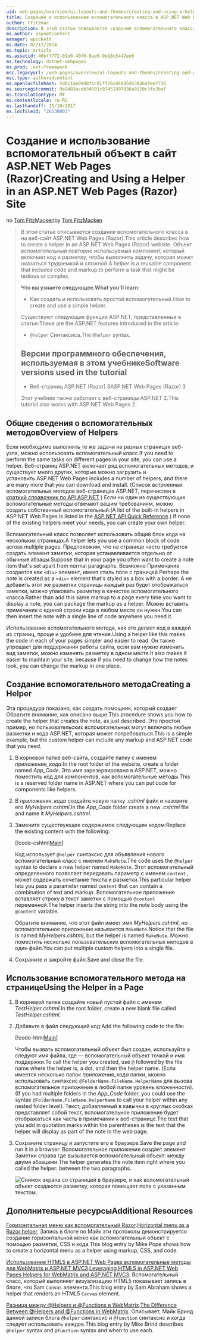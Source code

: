 ```yaml
---
uid: web-pages/overview/ui-layouts-and-themes/creating-and-using-a-helper-in-an-aspnet-web-pages-site
title: Создание и использование вспомогательного класса в ASP.NET Web Pages (Razor) сайта | Документы Microsoft
author: tfitzmac
description: В этой статье описывается создание вспомогательного класса в на веб-сайт ASP.NET Web Pages (Razor). Вспомогательный объект является компонентом для повторного использования, который включает код и разметку для производительности...
ms.author: aspnetcontent
manager: wpickett
ms.date: 02/17/2014
ms.topic: article
ms.assetid: 46bff772-01e0-40f0-9ae6-9e18c5442ee6
ms.technology: dotnet-webpages
ms.prod: .net-framework
msc.legacyurl: /web-pages/overview/ui-layouts-and-themes/creating-and-using-a-helper-in-an-aspnet-web-pages-site
msc.type: authoredcontent
ms.openlocfilehash: 5d0c1ae09d8fbc91ff76cd4045d439abafee7736
ms.sourcegitcommit: 9a9483aceb34591c97451997036a9120c3fe2baf
ms.translationtype: MT
ms.contentlocale: ru-RU
ms.lasthandoff: 11/10/2017
ms.locfileid: "26530003"
---
```

<a name="creating-and-using-a-helper-in-an-aspnet-web-pages-razor-site"></a><span data-ttu-id="5cb2d-104">Создание и использование вспомогательный объект в сайт ASP.NET Web Pages (Razor)</span><span class="sxs-lookup"><span data-stu-id="5cb2d-104">Creating and Using a Helper in an ASP.NET Web Pages (Razor) Site</span></span>
====================
<span data-ttu-id="5cb2d-105">по [Tom FitzMacken](https://github.com/tfitzmac)</span><span class="sxs-lookup"><span data-stu-id="5cb2d-105">by [Tom FitzMacken](https://github.com/tfitzmac)</span></span>

> <span data-ttu-id="5cb2d-106">В этой статье описывается создание вспомогательного класса в на веб-сайт ASP.NET Web Pages (Razor).</span><span class="sxs-lookup"><span data-stu-id="5cb2d-106">This article describes how to create a helper in an ASP.NET Web Pages (Razor) website.</span></span> <span data-ttu-id="5cb2d-107">Объект *вспомогательный* повторно используемый компонент, который включает код и разметку, чтобы выполнить задачу, которая может оказаться трудоемкой и сложной.</span><span class="sxs-lookup"><span data-stu-id="5cb2d-107">A *helper* is a reusable component that includes code and markup to perform a task that might be tedious or complex.</span></span>
> 
> <span data-ttu-id="5cb2d-108">**Что вы узнаете следующее.**</span><span class="sxs-lookup"><span data-stu-id="5cb2d-108">**What you'll learn:**</span></span> 
> 
> - <span data-ttu-id="5cb2d-109">Как создать и использовать простой вспомогательный.</span><span class="sxs-lookup"><span data-stu-id="5cb2d-109">How to create and use a simple helper.</span></span>
> 
> <span data-ttu-id="5cb2d-110">Существуют следующие функции ASP.NET, представленные в статье:</span><span class="sxs-lookup"><span data-stu-id="5cb2d-110">These are the ASP.NET features introduced in the article:</span></span>
> 
> - <span data-ttu-id="5cb2d-111">`@helper` Синтаксиса.</span><span class="sxs-lookup"><span data-stu-id="5cb2d-111">The `@helper` syntax.</span></span>
>   
> 
> ## <a name="software-versions-used-in-the-tutorial"></a><span data-ttu-id="5cb2d-112">Версии программного обеспечения, используемая в этом учебнике</span><span class="sxs-lookup"><span data-stu-id="5cb2d-112">Software versions used in the tutorial</span></span>
> 
> 
> - <span data-ttu-id="5cb2d-113">Веб-страниц ASP.NET (Razor) 3</span><span class="sxs-lookup"><span data-stu-id="5cb2d-113">ASP.NET Web Pages (Razor) 3</span></span>
>   
> 
> <span data-ttu-id="5cb2d-114">Этот учебник также работает с веб-страницы ASP.NET 2.</span><span class="sxs-lookup"><span data-stu-id="5cb2d-114">This tutorial also works with ASP.NET Web Pages 2.</span></span>


## <a name="overview-of-helpers"></a><span data-ttu-id="5cb2d-115">Общие сведения о вспомогательных методов</span><span class="sxs-lookup"><span data-stu-id="5cb2d-115">Overview of Helpers</span></span>

<span data-ttu-id="5cb2d-116">Если необходимо выполнять те же задачи на разных страницах веб-узла, можно использовать вспомогательный класс.</span><span class="sxs-lookup"><span data-stu-id="5cb2d-116">If you need to perform the same tasks on different pages in your site, you can use a helper.</span></span> <span data-ttu-id="5cb2d-117">Веб-страниц ASP.NET включает ряд вспомогательных методов, и существует много других, которые можно загрузить и установить.</span><span class="sxs-lookup"><span data-stu-id="5cb2d-117">ASP.NET Web Pages includes a number of helpers, and there are many more that you can download and install.</span></span> <span data-ttu-id="5cb2d-118">(Список встроенных вспомогательных методов веб-страницах ASP.NET, перечислен в [краткий справочник по API ASP.NET](https://go.microsoft.com/fwlink/?LinkId=202907).) Если ни один из существующих вспомогательные методы отвечают вашим требованиям, можно создать собственный вспомогательный.</span><span class="sxs-lookup"><span data-stu-id="5cb2d-118">(A list of the built-in helpers in ASP.NET Web Pages is listed in the [ASP.NET API Quick Reference](https://go.microsoft.com/fwlink/?LinkId=202907).) If none of the existing helpers meet your needs, you can create your own helper.</span></span>

<span data-ttu-id="5cb2d-119">Вспомогательный класс позволяет использовать общий блок кода на нескольких страницах.</span><span class="sxs-lookup"><span data-stu-id="5cb2d-119">A helper lets you use a common block of code across multiple pages.</span></span> <span data-ttu-id="5cb2d-120">Предположим, что на странице часто требуется создать элемент заметки, которая устанавливается отдельно от обычные абзацы.</span><span class="sxs-lookup"><span data-stu-id="5cb2d-120">Suppose that in your page you often want to create a note item that's set apart from normal paragraphs.</span></span> <span data-ttu-id="5cb2d-121">Возможно Примечание создается как `<div>` элемент, имеет стиль поле с границей.</span><span class="sxs-lookup"><span data-stu-id="5cb2d-121">Perhaps the note is created as a `<div>` element that's styled as a box with a border.</span></span> <span data-ttu-id="5cb2d-122">А не добавить этот же разметки страницы каждый раз будет отображаться заметки, можно упаковать разметку в качестве вспомогательного класса.</span><span class="sxs-lookup"><span data-stu-id="5cb2d-122">Rather than add this same markup to a page every time you want to display a note, you can package the markup as a helper.</span></span> <span data-ttu-id="5cb2d-123">Можно вставить примечание с единой строки кода в любом месте он нужен.</span><span class="sxs-lookup"><span data-stu-id="5cb2d-123">You can then insert the note with a single line of code anywhere you need it.</span></span>

<span data-ttu-id="5cb2d-124">Использование вспомогательного метода, как это делает код в каждой из страниц, проще и удобнее для чтения.</span><span class="sxs-lookup"><span data-stu-id="5cb2d-124">Using a helper like this makes the code in each of your pages simpler and easier to read.</span></span> <span data-ttu-id="5cb2d-125">Он также упрощает для поддержания работы сайта, если вам нужно изменить вид заметки, можно изменять разметку в одном месте.</span><span class="sxs-lookup"><span data-stu-id="5cb2d-125">It also makes it easier to maintain your site, because if you need to change how the notes look, you can change the markup in one place.</span></span>

## <a name="creating-a-helper"></a><span data-ttu-id="5cb2d-126">Создание вспомогательного метода</span><span class="sxs-lookup"><span data-stu-id="5cb2d-126">Creating a Helper</span></span>

<span data-ttu-id="5cb2d-127">Эта процедура показано, как создать помощник, который создает Обратите внимание, как описано выше.</span><span class="sxs-lookup"><span data-stu-id="5cb2d-127">This procedure shows you how to create the helper that creates the note, as just described.</span></span> <span data-ttu-id="5cb2d-128">Это простой пример, но пользовательских вспомогательных могут включать любые разметки и кода ASP.NET, которая может потребоваться.</span><span class="sxs-lookup"><span data-stu-id="5cb2d-128">This is a simple example, but the custom helper can include any markup and ASP.NET code that you need.</span></span>

1. <span data-ttu-id="5cb2d-129">В корневой папке веб-сайта, создайте папку с именем *приложения\_кода*.</span><span class="sxs-lookup"><span data-stu-id="5cb2d-129">In the root folder of the website, create a folder named *App\_Code*.</span></span> <span data-ttu-id="5cb2d-130">Это имя зарезервировано в ASP.NET, можно поместить код для компонентов, как вспомогательные методы.</span><span class="sxs-lookup"><span data-stu-id="5cb2d-130">This is a reserved folder name in ASP.NET where you can put code for components like helpers.</span></span>
2. <span data-ttu-id="5cb2d-131">В *приложения\_кода* создайте новую папку *.cshtml* файл и назовите его *MyHelpers.cshtml*.</span><span class="sxs-lookup"><span data-stu-id="5cb2d-131">In the *App\_Code* folder create a new *.cshtml* file and name it *MyHelpers.cshtml*.</span></span>
3. <span data-ttu-id="5cb2d-132">Замените существующее содержимое следующим кодом:</span><span class="sxs-lookup"><span data-stu-id="5cb2d-132">Replace the existing content with the following:</span></span>

    [!code-cshtml[Main](creating-and-using-a-helper-in-an-aspnet-web-pages-site/samples/sample1.cshtml)]

    <span data-ttu-id="5cb2d-133">Код использует `@helper` синтаксис для объявления нового вспомогательный класс с именем `MakeNote`.</span><span class="sxs-lookup"><span data-stu-id="5cb2d-133">The code uses the `@helper` syntax to declare a new helper named `MakeNote`.</span></span> <span data-ttu-id="5cb2d-134">Этот вспомогательный определенного позволяет передавать параметр с именем `content` , может содержать сочетание текста и разметки.</span><span class="sxs-lookup"><span data-stu-id="5cb2d-134">This particular helper lets you pass a parameter named `content` that can contain a combination of text and markup.</span></span> <span data-ttu-id="5cb2d-135">Вспомогательное приложение вставляет строку в текст заметки с помощью `@content` переменной.</span><span class="sxs-lookup"><span data-stu-id="5cb2d-135">The helper inserts the string into the note body using the `@content` variable.</span></span>

    <span data-ttu-id="5cb2d-136">Обратите внимание, что этот файл имеет имя *MyHelpers.cshtml*, но вспомогательное приложение называется `MakeNote`.</span><span class="sxs-lookup"><span data-stu-id="5cb2d-136">Notice that the file is named *MyHelpers.cshtml*, but the helper is named `MakeNote`.</span></span> <span data-ttu-id="5cb2d-137">Можно поместить несколько пользовательских вспомогательных методов в один файл.</span><span class="sxs-lookup"><span data-stu-id="5cb2d-137">You can put multiple custom helpers into a single file.</span></span>
4. <span data-ttu-id="5cb2d-138">Сохраните и закройте файл.</span><span class="sxs-lookup"><span data-stu-id="5cb2d-138">Save and close the file.</span></span>

## <a name="using-the-helper-in-a-page"></a><span data-ttu-id="5cb2d-139">Использование вспомогательного метода на странице</span><span class="sxs-lookup"><span data-stu-id="5cb2d-139">Using the Helper in a Page</span></span>

1. <span data-ttu-id="5cb2d-140">В корневой папке создайте новый пустой файл с именем *TestHelper.cshtml*.</span><span class="sxs-lookup"><span data-stu-id="5cb2d-140">In the root folder, create a new blank file called *TestHelper.cshtml*.</span></span>
2. <span data-ttu-id="5cb2d-141">Добавьте в файл следующий код:</span><span class="sxs-lookup"><span data-stu-id="5cb2d-141">Add the following code to the file:</span></span>

    [!code-html[Main](creating-and-using-a-helper-in-an-aspnet-web-pages-site/samples/sample2.html)]

    <span data-ttu-id="5cb2d-142">Чтобы вызвать вспомогательный объект был создан, используйте `@` следуют имя файла, где — вспомогательный объект точкой и имя поддержки.</span><span class="sxs-lookup"><span data-stu-id="5cb2d-142">To call the helper you created, use `@` followed by the file name where the helper is, a dot, and then the helper name.</span></span> <span data-ttu-id="5cb2d-143">(Если имеется несколько папок *приложения\_кода* папки, можно использовать синтаксис `@FolderName.FileName.HelperName` для вызова вспомогательное приложение в любой папке уровень вложенности).</span><span class="sxs-lookup"><span data-stu-id="5cb2d-143">(If you had multiple folders in the *App\_Code* folder, you could use the syntax `@FolderName.FileName.HelperName` to call your helper within any nested folder level).</span></span> <span data-ttu-id="5cb2d-144">Текст, добавляемый в кавычки в круглых скобках представляет собой текст, вспомогательное приложение будет отображаться как часть в примечании к веб-странице.</span><span class="sxs-lookup"><span data-stu-id="5cb2d-144">The text that you add in quotation marks within the parentheses is the text that the helper will display as part of the note in the web page.</span></span>
3. <span data-ttu-id="5cb2d-145">Сохраните страницу и запустите его в браузере.</span><span class="sxs-lookup"><span data-stu-id="5cb2d-145">Save the page and run it in a browser.</span></span> <span data-ttu-id="5cb2d-146">Вспомогательное приложение создает элемент Заметки справа где вызывается вспомогательный объект: между двумя абзацами.</span><span class="sxs-lookup"><span data-stu-id="5cb2d-146">The helper generates the note item right where you called the helper: between the two paragraphs.</span></span>

    ![Снимок экрана со страницей в браузере, и как вспомогательный объект создаются разметку, которая помещает поле с указанным текстом.](creating-and-using-a-helper-in-an-aspnet-web-pages-site/_static/image1.jpg)

## <a name="additional-resources"></a><span data-ttu-id="5cb2d-148">Дополнительные ресурсы</span><span class="sxs-lookup"><span data-stu-id="5cb2d-148">Additional Resources</span></span>


<span data-ttu-id="5cb2d-149">[Горизонтальная меню как вспомогательный Razor](http://mikepope.com/blog/DisplayBlog.aspx?permalink=2341).</span><span class="sxs-lookup"><span data-stu-id="5cb2d-149">[Horizontal menu as a Razor helper](http://mikepope.com/blog/DisplayBlog.aspx?permalink=2341).</span></span> <span data-ttu-id="5cb2d-150">Запись в блоге по Майк эти протоколы демонстрируется создание горизонтальной меню как вспомогательный объект с помощью разметки, CSS и кода.</span><span class="sxs-lookup"><span data-stu-id="5cb2d-150">This blog entry by Mike Pope shows how to create a horizontal menu as a helper using markup, CSS, and code.</span></span>

<span data-ttu-id="5cb2d-151">[Использование HTML5 в ASP.NET Web Pages вспомогательные методы для WebMatrix и ASP.NET MVC3](http://geekswithblogs.net/wildturtle/archive/2010/11/08/html5-in-asp.net-web-pages-helpers-for-webmatrix-and_aspnet_mvc3.aspx).</span><span class="sxs-lookup"><span data-stu-id="5cb2d-151">[Leveraging HTML5 in ASP.NET Web Pages Helpers for WebMatrix and ASP.NET MVC3](http://geekswithblogs.net/wildturtle/archive/2010/11/08/html5-in-asp.net-web-pages-helpers-for-webmatrix-and_aspnet_mvc3.aspx).</span></span> <span data-ttu-id="5cb2d-152">Вспомогательный класс, который выполняет визуализацию HTML5 показывает запись в блоге, что Sam `Canvas` элемента.</span><span class="sxs-lookup"><span data-stu-id="5cb2d-152">This blog entry by Sam Abraham shows a helper that renders an HTML5 `Canvas` element.</span></span>

<span data-ttu-id="5cb2d-153">[Разница между @Helpers и @Functions в WebMatrix](http://www.mikesdotnetting.com/Article/173/The-Difference-Between-@Helpers-and-@Functions-In-WebMatrix).</span><span class="sxs-lookup"><span data-stu-id="5cb2d-153">[The Difference Between @Helpers and @Functions in WebMatrix](http://www.mikesdotnetting.com/Article/173/The-Difference-Between-@Helpers-and-@Functions-In-WebMatrix).</span></span> <span data-ttu-id="5cb2d-154">Описывает, Майк Бринд данной записи блога `@helper` синтаксис и `@function` синтаксис и когда следует использовать каждое.</span><span class="sxs-lookup"><span data-stu-id="5cb2d-154">This blog entry by Mike Brind describes `@helper` syntax and `@function` syntax and when to use each.</span></span>

